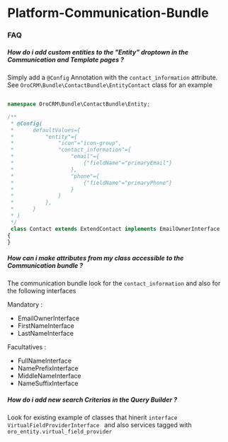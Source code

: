 # Platform-Communication-Bundle




### FAQ

##### How do i add custom entities to the "Entity" droptown in the Communication and Template pages ?

Simply add a `@Config` Annotation with the `contact_information` attribute. See `OroCRM\Bundle\ContactBundle\EntityContact` class for an example

```php

namespace OroCRM\Bundle\ContactBundle\Entity;

/**
 * @Config(
 *      defaultValues={
 *          "entity"={
 *              "icon"="icon-group",
 *              "contact_information"={
 *                  "email"={
 *                      {"fieldName"="primaryEmail"}
 *                  },
 *                  "phone"={
 *                      {"fieldName"="primaryPhone"}
 *                  }
 *              }
 *          },
 *      }
 * )
 */
 class Contact extends ExtendContact implements EmailOwnerInterface
{
}
```

##### How can i make attributes from my class accessible to the Communication bundle ?

The communication bundle look for the `contact_information` and also for the following interfaces

Mandatory : 
- EmailOwnerInterface
- FirstNameInterface
- LastNameInterface

Facultatives : 
- FullNameInterface
- NamePrefixInterface
- MiddleNameInterface
- NameSuffixInterface




##### How do i add new search Criterias in the Query Builder ? 
Look for existing example of classes that hinerit `interface VirtualFieldProviderInterface
` and also services tagged with `oro_entity.virtual_field_provider`


